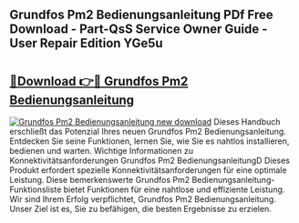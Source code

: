 ## Grundfos Pm2 Bedienungsanleitung PDf Free Download - Part-QsS Service Owner Guide - User Repair Edition YGe5u

# <h2><a href="http://df5gpb1.blite.top/?on=Grundfos+Pm2+Bedienungsanleitung">🔗Download 👉🔴 Grundfos Pm2 Bedienungsanleitung</a></h2>

[![Grundfos Pm2 Bedienungsanleitung new download](https://i.imgur.com/lujVjoI.png)](http://df5gpb1.blite.top/?on=Grundfos+Pm2+Bedienungsanleitung)
Dieses Handbuch erschließt das Potenzial Ihres neuen Grundfos Pm2 Bedienungsanleitung. Entdecken Sie seine Funktionen, lernen Sie, wie Sie es nahtlos installieren, bedienen und warten. Wichtige Informationen zu Konnektivitätsanforderungen Grundfos Pm2 BedienungsanleitungD Dieses Produkt erfordert spezielle Konnektivitätsanforderungen für eine optimale Leistung. Diese bemerkenswerte Grundfos Pm2 Bedienungsanleitung-Funktionsliste bietet Funktionen für eine nahtlose und effiziente Leistung. Wir sind Ihrem Erfolg verpflichtet, Grundfos Pm2 Bedienungsanleitung. Unser Ziel ist es, Sie zu befähigen, die besten Ergebnisse zu erzielen.
